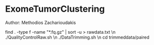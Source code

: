   # ExomeTumorClustering
Author: Methodios Zacharioudakis

find . -type f -name "*.fq.gz" | sort -u > rawdata.txt \n
./QualityControlRaw.sh \n
./DataTrimming.sh \n
cd trimmeddata/paired
